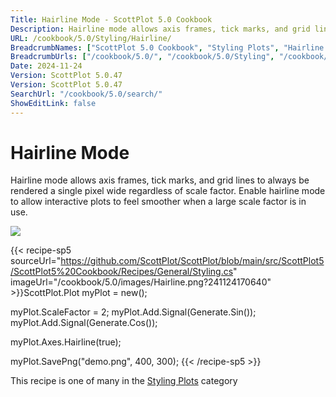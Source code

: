 ```yaml
---
Title: Hairline Mode - ScottPlot 5.0 Cookbook
Description: Hairline mode allows axis frames, tick marks, and grid lines to always be rendered a single pixel wide regardless of scale factor. Enable hairline mode to allow interactive plots to feel smoother when a large scale factor is in use.
URL: /cookbook/5.0/Styling/Hairline/
BreadcrumbNames: ["ScottPlot 5.0 Cookbook", "Styling Plots", "Hairline Mode"]
BreadcrumbUrls: ["/cookbook/5.0/", "/cookbook/5.0/Styling", "/cookbook/5.0/Styling/Hairline"]
Date: 2024-11-24
Version: ScottPlot 5.0.47
Version: ScottPlot 5.0.47
SearchUrl: "/cookbook/5.0/search/"
ShowEditLink: false
---
```



<div class='d-flex align-items-center mt-5'>
<h1 class='me-2 text-dark my-0 border-0'>Hairline Mode</h1>
</div>

Hairline mode allows axis frames, tick marks, and grid lines to always be rendered a single pixel wide regardless of scale factor. Enable hairline mode to allow interactive plots to feel smoother when a large scale factor is in use.

[![](/cookbook/5.0/images/Hairline.png?241124170640)](/cookbook/5.0/images/Hairline.png?241124170640)

{{< recipe-sp5 sourceUrl="https://github.com/ScottPlot/ScottPlot/blob/main/src/ScottPlot5/ScottPlot5%20Cookbook/Recipes/General/Styling.cs" imageUrl="/cookbook/5.0/images/Hairline.png?241124170640" >}}ScottPlot.Plot myPlot = new();

myPlot.ScaleFactor = 2;
myPlot.Add.Signal(Generate.Sin());
myPlot.Add.Signal(Generate.Cos());

myPlot.Axes.Hairline(true);

myPlot.SavePng("demo.png", 400, 300);
{{< /recipe-sp5 >}}

<div class='my-5 text-center'>This recipe is one of many in the <a href='/cookbook/5.0/Styling'>Styling Plots</a> category</div>


